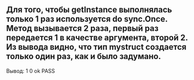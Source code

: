 Для того, чтобы getInstance выполнялась только 1 раз используется do sync.Once. Метод вызывается 2 раза, первый раз передается 1 в качестве аргумента, второй 2.
Из вывода видно, что тип mystruct создается только один раз, как и было задумано.
------------------------------------------
Вывод:
1
0
ok
PASS
